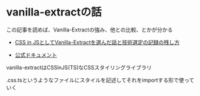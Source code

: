 # vanilla-extractの話

この記事を読めば、Vanilla-Extractの強み、他との比較、とかが分かる

- [CSS in JSとしてVanilla-Extractを選んだ話と技術選定の記録の残し方](https://tech.plaid.co.jp/karte-blocks-vanilla-extract-adr)

- [公式ドキュメント](https://vanilla-extract.style/)

vanilla-extractはCSSinJS(TS)なCSSスタイリングライブラリ

.css.tsというようなファイルにスタイルを記述してそれをimportする形で使っていく
